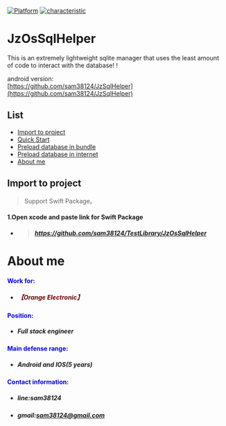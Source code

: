 [![Platform](https://img.shields.io/badge/Platform-%20IOS%20-brightgreen.svg)](https://github.com/sam38124)
[![characteristic](https://img.shields.io/badge/特點-%20輕量級%20%7C%20簡單易用%20%20%7C%20穩定%20-brightgreen.svg)](https://github.com/sam38124)
# JzOsSqlHelper
This is an extremely lightweight sqlite manager that uses the least amount of code to interact with the database! !

android version:<br>[https://github.com/sam38124/JzSqlHelper](https://github.com/sam38124/JzSqlHelper)
## List
* [Import to project](#Import)
* [Quick Start](#Use)
* [Preload database in bundle](#Assetsdb)
* [Preload database in internet](#Urldb)
* [About me](#About)


<a name="Import"></a>
## Import to project
> Support Swift Package。 <br/>

#### 1.Open xcode and paste link for Swift Package
+ > ##### https://github.com/sam38124/TestLibrary/JzOsSqlHelper



<a name="About"></a>
# About me
#### <font color="#0000dd"> Work for: </font><br /> 
+ ##### <font color="#660000">【Orange Electronic】</font><br /> 
#### <font color="#0000dd"> Position: </font><br /> 
+ ##### Full stack engineer<br/>  
#### <font color="#0000dd"> Main defense range: </font><br /> 
+ ##### Android and IOS(5 years)<br/>  
#### <font color="#0000dd"> Contact information: </font><br /> 
+  ##### line:sam38124<br /> 

+  ##### gmail:sam38124@gmail.com
